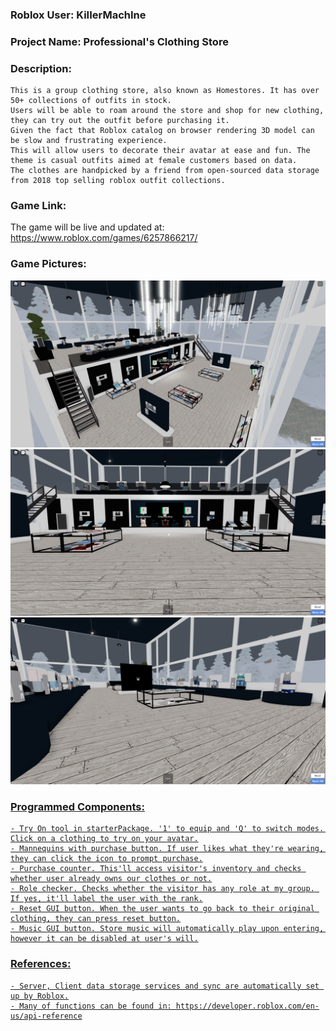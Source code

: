 ### Roblox User: KiIIerMachIne
### Project Name: Professional's Clothing Store

### Description: 
``` 
This is a group clothing store, also known as Homestores. It has over 50+ collections of outfits in stock.
Users will be able to roam around the store and shop for new clothing, they can try out the outfit before purchasing it.
Given the fact that Roblox catalog on browser rendering 3D model can be slow and frustrating experience.
This will allow users to decorate their avatar at ease and fun. The theme is casual outfits aimed at female customers based on data.
The clothes are handpicked by a friend from open-sourced data storage from 2018 top selling roblox outfit collections.
```

### Game Link:
The game will be live and updated at:
https://www.roblox.com/games/6257866217/

### Game Pictures:
<a href = "Showcase/showcase-1.png"><img src = "Showcase/showcase-1.png">
<a href = "Showcase/showcase-2.png"><img src = "Showcase/showcase-2.png">
<a href = "Showcase/showcase-3.png"><img src = "Showcase/showcase-3.png">

### Programmed Components:
```
- Try On tool in starterPackage. '1' to equip and 'Q' to switch modes. Click on a clothing to try on your avatar.
- Mannequins with purchase button. If user likes what they're wearing, they can click the icon to prompt purchase.
- Purchase counter. This'll access visitor's inventory and checks whether user already owns our clothes or not.
- Role checker. Checks whether the visitor has any role at my group. If yes, it'll label the user with the rank.
- Reset GUI button. When the user wants to go back to their original clothing, they can press reset button.
- Music GUI button. Store music will automatically play upon entering, however it can be disabled at user's will.
```

### References:
```
- Server, Client data storage services and sync are automatically set up by Roblox.
- Many of functions can be found in: https://developer.roblox.com/en-us/api-reference
```